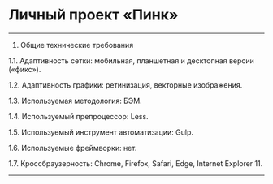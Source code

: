 # Личный проект «Пинк» 

---

1. Общие технические требования

1.1. Адаптивность сетки: мобильная, планшетная и десктопная версии («фикс»).

1.2. Адаптивность графики: ретинизация, векторные изображения.

1.3. Используемая методология: БЭМ.

1.4. Используемый препроцессор: Less.

1.5. Используемый инструмент автоматизации: Gulp.

1.6. Используемые фреймворки: нет.

1.7. Кроссбраузерность: Chrome, Firefox, Safari, Edge, Internet Explorer 11.


---

